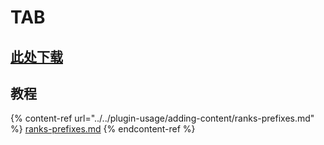 # TAB

## [此处下载](https://www.mc-market.org/resources/14009/)

## 教程

{% content-ref url="../../plugin-usage/adding-content/ranks-prefixes.md" %}
[ranks-prefixes.md](../../plugin-usage/adding-content/ranks-prefixes.md)
{% endcontent-ref %}
